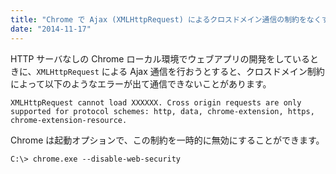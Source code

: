 ```yaml
---
title: "Chrome で Ajax (XMLHttpRequest) によるクロスドメイン通信の制約をなくす"
date: "2014-11-17"
---
```


HTTP サーバなしの Chrome ローカル環境でウェブアプリの開発をしているときに、`XMLHttpRequest` による Ajax 通信を行おうとすると、クロスドメイン制約によって以下のようなエラーが出て通信できないことがあります。

```
XMLHttpRequest cannot load XXXXXX. Cross origin requests are only
supported for protocol schemes: http, data, chrome-extension, https,
chrome-extension-resource.
```

Chrome は起動オプションで、この制約を一時的に無効にすることができます。

```
C:\> chrome.exe --disable-web-security
```

